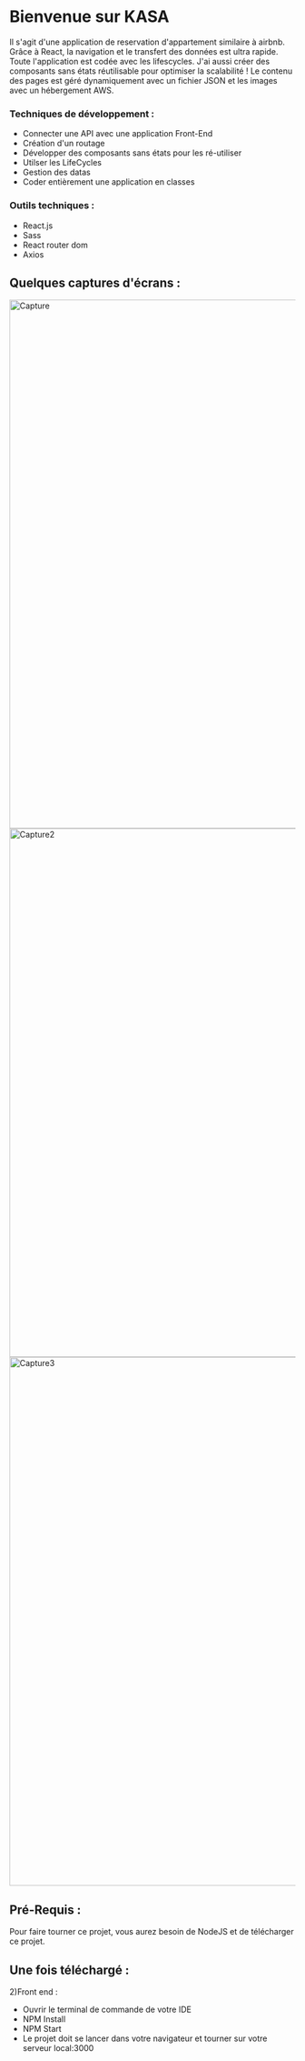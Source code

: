 # Bienvenue sur KASA

Il s'agit d'une application de reservation d'appartement similaire à airbnb. 
Grâce à React, la navigation et le transfert des données est ultra rapide. Toute l'application est codée avec les lifescycles.
J'ai aussi créer des composants sans états réutilisable pour optimiser la scalabilité !
Le contenu des pages est géré dynamiquement avec un fichier JSON et les images avec un hébergement AWS.

### Techniques de développement :

- Connecter une API avec une application Front-End
- Création d'un routage
- Développer des composants sans états pour les ré-utiliser
- Utilser les LifeCycles
- Gestion des datas
- Coder entièrement une application en classes

### Outils techniques :

- React.js
- Sass
- React router dom
- Axios


## Quelques captures d'écrans : 
<img width="930" alt="Capture" src="https://user-images.githubusercontent.com/73883090/152124423-de3f7bcb-548d-45f3-beca-f5638f872250.PNG">

<img width="930" alt="Capture2" src="https://user-images.githubusercontent.com/73883090/152124438-51b213d2-6ec7-4c8b-aabb-be4b07cf1ede.PNG">

<img width="930" alt="Capture3" src="https://user-images.githubusercontent.com/73883090/152124444-38633179-aac3-4cd6-990a-21cf3e9c1b05.PNG">


## Pré-Requis :
Pour faire tourner ce projet, vous aurez besoin de NodeJS et de télécharger ce projet.


## Une fois téléchargé :

2)Front end : 
- Ouvrir le terminal de commande de votre IDE
- NPM Install 
- NPM Start
- Le projet doit se lancer dans votre navigateur et tourner sur votre serveur local:3000
